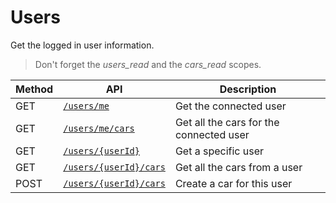# Users

Get the logged in user information.

> Don't forget the *users_read* and the *cars_read* scopes.

|Method|API|Description|
|---|---|---|
|GET|[`/users/me`](me.md)|Get the connected user|
|GET|[`/users/me/cars`](me/cars.md)|Get all the cars for the connected user|
|GET|[`/users/{userId}`](user_id.md)|Get a specific user|
|GET|[`/users/{userId}/cars`](cars.md)|Get all the cars from a user|
|POST|[`/users/{userId}/cars`](cars.md)|Create a car for this user|
